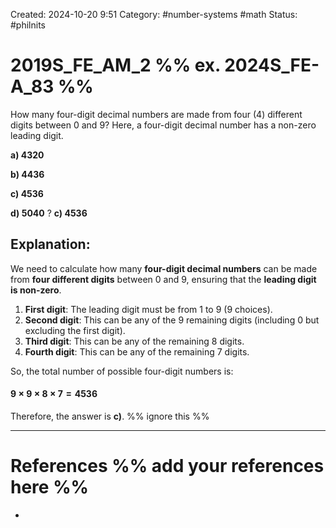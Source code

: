 Created: 2024-10-20 9:51
Category: #number-systems #math
Status: #philnits



# 2019S_FE_AM_2 %% ex. 2024S_FE-A_83 %%

How many four-digit decimal numbers are made from four (4) different digits between 0 and 9? Here, a four-digit decimal number has a non-zero leading digit.

**a) 4320**

**b) 4436**

**c) 4536**

**d) 5040**
?
**c) 4536**
## **Explanation:**

We need to calculate how many **four-digit decimal numbers** can be made from **four different digits** between 0 and 9, ensuring that the **leading digit is non-zero**.

1. **First digit**: The leading digit must be from 1 to 9 (9 choices).
2. **Second digit**: This can be any of the 9 remaining digits (including 0 but excluding the first digit).
3. **Third digit**: This can be any of the remaining 8 digits.
4. **Fourth digit**: This can be any of the remaining 7 digits.

So, the total number of possible four-digit numbers is:
#### $9~\times~9~\times~8~\times~7=4536$

Therefore, the answer is **c)**.
%% ignore this %%
<!--SR:!2025-02-25,3,250-->
---









# References %% add your references here %%
- 